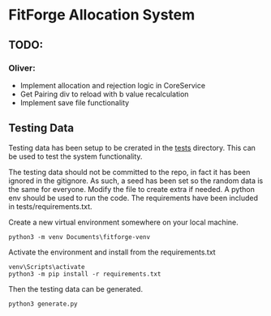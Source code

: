 # FitForge Allocation System

## TODO:

### Oliver:
- Implement allocation and rejection logic in CoreService
- Get Pairing div to reload with b value recalculation
- Implement save file functionality

## Testing Data

Testing data has been setup to be crerated in the [tests](./tests/) directory. This can be used to test the system functionality.


The testing data should not be committed to the repo, in fact it has been ignored in the gitignore. As such, a seed has been set so the random data is the same for everyone. Modify the file to create extra if needed. A python env should be used to run the code. The requirements have been included in tests/requirements.txt.

Create a new virtual environment somewhere on your local machine.

    python3 -m venv Documents\fitforge-venv

Activate the environment and install from the requirements.txt

    venv\Scripts\activate
    python3 -m pip install -r requirements.txt

Then the testing data can be generated.

    python3 generate.py